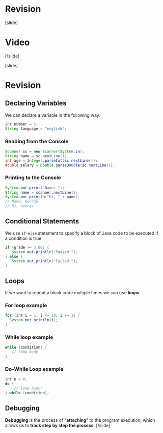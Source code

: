# Revision

[slide]
# Video

[/slide]

[slide]
# Revision

## Declaring Variables
We can declare a variable in the following way:
```java
int number = 5;
String language = "english";
```

### Reading from the Console
```java
Scanner sc = new Scanner(System.in);
String name = sc.nextLine();                       
int age = Integer.parseInt(sc.nextLine());
double salary = Double.parseDouble(sc.nextLine());
```

### Printing to the Console
```java
System.out.print("Name: ");
String name = scanner.nextLine();
System.out.println("Hi, " + name);
// Name: George
// Hi, George
```

## Conditional Statements
We use `if-else` statement to specify a block of Java code to be executed if a condition is true:

```java
if (grade >= 3.00) {
   System.out.println("Passed!");
} else {
   System.out.println("Failed!");
}
```

## Loops 
If we want to repeat a block code multiple times we can use **loops**. 

### For loop example
```java live
for (int i = 1; i <= 10; i += 1) {
  System.out.println(i);
}
```

### While loop example
```java
while (condition) {
   // loop body
}
```

### Do-While Loop example
```java
int n = 0;
do {
    // loop body;
} while (condition);
```

## Debugging
**Debugging** is the process of "**attaching**" to the program execution, which allows us to **track step by step the process**.
[/slide]